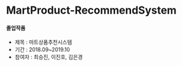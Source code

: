 # MartProduct-RecommendSystem

#### 졸업작품
- 제목 : 마트상품추천시스템
- 기간 : 2018.09~2019.10
- 참여자 : 최승진, 이진호, 김은경
